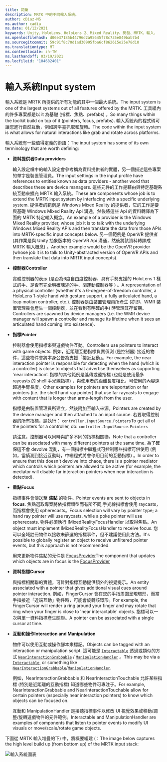 ```yaml
---
title: 詞彙
description: MRTK 中的不同輸入系統。
author: cDiaz-MS
ms.author: cadia
ms.date: 01/12/2021
keywords: Unity、HoloLens、HoloLens 2、Mixed Reality、開發、MRTK、輸入、
ms.openlocfilehash: d06e37185b44796d2a95645f78c735e849bab7b4
ms.sourcegitcommit: 59c91f8c70d1ad30995fba6cf862615e25e78d10
ms.translationtype: MT
ms.contentlocale: zh-TW
ms.lasthandoff: 03/19/2021
ms.locfileid: "104682401"
---
```

# <a name="input-system"></a><span data-ttu-id="06f22-104">輸入系統</span><span class="sxs-lookup"><span data-stu-id="06f22-104">Input system</span></span>

<span data-ttu-id="06f22-105">輸入系統是 MRTK 所提供的所有功能的其中一個最大系統。</span><span class="sxs-lookup"><span data-stu-id="06f22-105">The input system is one of the largest systems out of all features offered by the MRTK.</span></span>
<span data-ttu-id="06f22-106">工具組內的許多專案都是以 it 為基礎 (指標、焦點、prefabs) 。</span><span class="sxs-lookup"><span data-stu-id="06f22-106">So many things within the toolkit build on top of it (pointers, focus, prefabs).</span></span> <span data-ttu-id="06f22-107">輸入系統內的程式碼可讓您進行自然互動，例如跨平臺抓取和旋轉。</span><span class="sxs-lookup"><span data-stu-id="06f22-107">The code within the input system is what allows for natural interactions like grab and rotate across platforms.</span></span>

<span data-ttu-id="06f22-108">輸入系統有一些值得定義的術語：</span><span class="sxs-lookup"><span data-stu-id="06f22-108">The input system has some of its own terminology that are worth defining:</span></span>

- <span data-ttu-id="06f22-109">**資料提供者**</span><span class="sxs-lookup"><span data-stu-id="06f22-109">**Data providers**</span></span>

    <span data-ttu-id="06f22-110">輸入設定檔中的輸入設定會參考稱為資料提供者的實體，另一個描述這些專案的單字是裝置管理員。</span><span class="sxs-lookup"><span data-stu-id="06f22-110">The input settings in the input profile have references to entities known as data providers - another word that describes these are device managers.</span></span> <span data-ttu-id="06f22-111">這些元件的工作是藉由與特定基礎系統互動來擴充 MRTK 輸入系統。</span><span class="sxs-lookup"><span data-stu-id="06f22-111">These are components whose job is to extend the MRTK input system by interfacing with a specific underlying system.</span></span> <span data-ttu-id="06f22-112">提供者的範例是 Windows Mixed Reality 的提供者，它的工作是要與基礎 Windows Mixed Reality Api 溝通，然後將這些 Api 的資料轉譯為下面的 MRTK 特定輸入概念。</span><span class="sxs-lookup"><span data-stu-id="06f22-112">An example of a provider is the Windows Mixed Reality provider, whose job it is to talk with the underlying Windows Mixed Reality APIs and then translate the data from those APIs into MRTK-specific input concepts below.</span></span> <span data-ttu-id="06f22-113">另一個範例是 OpenVR 提供者 (其作業是與 Unity 抽象版本的 OpenVR Api 溝通，然後將該資料轉譯成 MRTK 輸入概念) 。</span><span class="sxs-lookup"><span data-stu-id="06f22-113">Another example would be the OpenVR provider (whose job it is to talk to Unity-abstracted version of OpenVR APIs and then translate that data into MRTK input concepts).</span></span>

- <span data-ttu-id="06f22-114">**控制器**</span><span class="sxs-lookup"><span data-stu-id="06f22-114">**Controller**</span></span>

    <span data-ttu-id="06f22-115">實體控制器的表示 (是否為6度自由度控制器、具有手勢支援的 HoloLens 1 樣式的手、是否有完全明確陳述的手、閏運動控制器等 ) 。</span><span class="sxs-lookup"><span data-stu-id="06f22-115">A representation of a physical controller (whether it's a 6-degree-of-freedom controller, a HoloLens 1-style hand with gesture support, a fully articulated hand, a leap motion controller, etc.).</span></span> <span data-ttu-id="06f22-116">控制器是由裝置管理員所產生 (亦即，WMR 裝置管理員會產生一個控制器，並在看到有明確的手) 時管理其存留期。</span><span class="sxs-lookup"><span data-stu-id="06f22-116">Controllers are spawned by device managers (i.e. the WMR device manager will spawn a controller and manage its lifetime when it sees an articulated hand coming into existence).</span></span>

- <span data-ttu-id="06f22-117">**指標**</span><span class="sxs-lookup"><span data-stu-id="06f22-117">**Pointer**</span></span>

    <span data-ttu-id="06f22-118">控制器會使用指標來與遊戲物件互動。</span><span class="sxs-lookup"><span data-stu-id="06f22-118">Controllers use pointers to interact with game objects.</span></span> <span data-ttu-id="06f22-119">例如，近距離互動指標負責偵測 (是控制器) 接近的物件，這些物件會將本身公告為支援「接近互動」。</span><span class="sxs-lookup"><span data-stu-id="06f22-119">For example, the near interaction pointer is responsible for detecting when the hand (which is a controller) is close to objects that advertise themselves as supporting 'near interaction'.</span></span> <span data-ttu-id="06f22-120">指標的其他範例是遙傳或遠指標 (也就是使用最多 raycasts 的 shell 手光線指標) ，與使用者的距離長度相比，可使用的內容遠超過手臂長度。</span><span class="sxs-lookup"><span data-stu-id="06f22-120">Other examples for pointers are teleportation or far pointers (i.e. the shell hand ray pointer) that use far raycasts to engage with content that is longer than arms-length from the user.</span></span>

    <span data-ttu-id="06f22-121">指標是由裝置管理員所建立，然後附加至輸入來源。</span><span class="sxs-lookup"><span data-stu-id="06f22-121">Pointers are created by the device manager and then attached to an input source.</span></span> <span data-ttu-id="06f22-122">若要取得控制器的所有指標，請執行： `controller.InputSource.Pointers`</span><span class="sxs-lookup"><span data-stu-id="06f22-122">To get all of the pointers for a controller, do: `controller.InputSource.Pointers`</span></span>

    <span data-ttu-id="06f22-123">請注意，控制器可以同時與許多不同的指標相關聯。</span><span class="sxs-lookup"><span data-stu-id="06f22-123">Note that a controller can be associated with many different pointers at the same time.</span></span> <span data-ttu-id="06f22-124">為了確保這不會 devolve 混亂，有一個指標中繼程式可控制哪些指標可供使用 (例如，當偵測到接近互動時，中繼程式將會停用目前的互動指標) 。</span><span class="sxs-lookup"><span data-stu-id="06f22-124">In order to ensure that this doesn't devolve into chaos, there is a pointer mediator which controls which pointers are allowed to be active (for example, the mediator will disable far interaction pointers when near interaction is detected).</span></span>

- <span data-ttu-id="06f22-125">**重點**</span><span class="sxs-lookup"><span data-stu-id="06f22-125">**Focus**</span></span>

    <span data-ttu-id="06f22-126">指標事件會傳送至 **焦點** 的物件。</span><span class="sxs-lookup"><span data-stu-id="06f22-126">Pointer events are sent to objects in **focus**.</span></span> <span data-ttu-id="06f22-127">焦點選取專案將依指標類型而有所不同;手光線指標會使用 raycasts，而指標會使用 spherecasts。</span><span class="sxs-lookup"><span data-stu-id="06f22-127">Focus selection will vary by pointer type; a hand ray pointer will use raycasts, while a poke pointer will use spherecasts.</span></span> <span data-ttu-id="06f22-128">物件必須執行 IMixedRealityFocusHandler 以取得焦點。</span><span class="sxs-lookup"><span data-stu-id="06f22-128">An object must implement IMixedRealityFocusHandler to receive focus.</span></span> <span data-ttu-id="06f22-129">您可以全域註冊物件以接收未篩選的指標事件，但不建議使用此方法。</span><span class="sxs-lookup"><span data-stu-id="06f22-129">It's possible to globally register an object to receive unfiltered pointer events, but this approach is not recommended.</span></span>

    <span data-ttu-id="06f22-130">用來更新物件焦點的元件是 [FocusProvider](xref:Microsoft.MixedReality.Toolkit.Input.FocusProvider)</span><span class="sxs-lookup"><span data-stu-id="06f22-130">The component that updates which objects are in focus is the [FocusProvider](xref:Microsoft.MixedReality.Toolkit.Input.FocusProvider)</span></span>

- <span data-ttu-id="06f22-131">**資料指標**</span><span class="sxs-lookup"><span data-stu-id="06f22-131">**Cursor**</span></span>

    <span data-ttu-id="06f22-132">與指標相關聯的實體，可針對指標互動提供額外的視覺提示。</span><span class="sxs-lookup"><span data-stu-id="06f22-132">An entity associated with a pointer that gives additional visual cues around pointer interaction.</span></span> <span data-ttu-id="06f22-133">例如，FingerCursor 會在您的手指周圍呈現環形，而當手指接近「近端互動」物件時，可能會旋轉該環形。</span><span class="sxs-lookup"><span data-stu-id="06f22-133">For example, the FingerCursor will render a ring around your finger and may rotate that ring when your finger is close to 'near interactable' objects.</span></span> <span data-ttu-id="06f22-134">指標可以一次與單一資料指標產生關聯。</span><span class="sxs-lookup"><span data-stu-id="06f22-134">A pointer can be associated with a single cursor at time.</span></span>

- <span data-ttu-id="06f22-135">**互動和操作**</span><span class="sxs-lookup"><span data-stu-id="06f22-135">**Interaction and Manipulation**</span></span>

    <span data-ttu-id="06f22-136">物件可以使用互動或操作腳本來標記。</span><span class="sxs-lookup"><span data-stu-id="06f22-136">Objects can be tagged with an interaction or manipulation script.</span></span> <span data-ttu-id="06f22-137">這可能是 [`Interactable`](xref:Microsoft.MixedReality.Toolkit.UI.Interactable) 透過或類似的方式 [`NearInteractionGrabbable`](xref:Microsoft.MixedReality.Toolkit.Input.NearInteractionGrabbable) / [`ManipulationHandler`](xref:Microsoft.MixedReality.Toolkit.UI.ManipulationHandler) 。</span><span class="sxs-lookup"><span data-stu-id="06f22-137">This may be via a [`Interactable`](xref:Microsoft.MixedReality.Toolkit.UI.Interactable), or something like [`NearInteractionGrabbable`](xref:Microsoft.MixedReality.Toolkit.Input.NearInteractionGrabbable)/[`ManipulationHandler`](xref:Microsoft.MixedReality.Toolkit.UI.ManipulationHandler).</span></span>

    <span data-ttu-id="06f22-138">例如，NearInteractionGrabbable 和 NearInteractionTouchable 允許某些指標 (特別是近距離的互動指標) 知道哪些物件可專注于。</span><span class="sxs-lookup"><span data-stu-id="06f22-138">For example, NearInteractionGrabbable and NearInteractionTouchable allow for certain pointers (especially   near interaction pointers) to know which objects can be focused on.</span></span>

    <span data-ttu-id="06f22-139">互動和 ManipulationHandler 是接聽指標事件以修改 UI 視覺效果或移動/調整/旋轉遊戲物件的元件範例。</span><span class="sxs-lookup"><span data-stu-id="06f22-139">Interactable and ManipulationHandler are examples of components that listen to pointer events to modify   UI visuals or move/scale/rotate game objects.</span></span>

<span data-ttu-id="06f22-140">下圖從 MRTK 輸入堆疊的下) 中，將概要組建 (：</span><span class="sxs-lookup"><span data-stu-id="06f22-140">The image below captures the high level build up (from bottom up) of the MRTK input stack:</span></span>

![輸入系統圖表](../features/images/input/MRTK_InputSystem.png)
